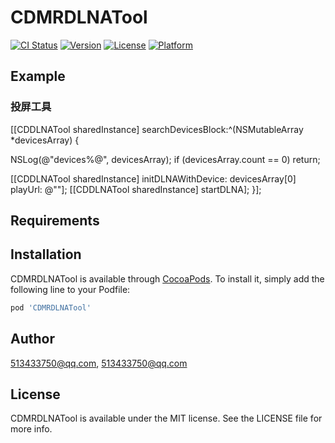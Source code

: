 # CDMRDLNATool

[![CI Status](https://img.shields.io/travis/513433750@qq.com/CDMRDLNATool.svg?style=flat)](https://travis-ci.org/513433750@qq.com/CDMRDLNATool)
[![Version](https://img.shields.io/cocoapods/v/CDMRDLNATool.svg?style=flat)](https://cocoapods.org/pods/CDMRDLNATool)
[![License](https://img.shields.io/cocoapods/l/CDMRDLNATool.svg?style=flat)](https://cocoapods.org/pods/CDMRDLNATool)
[![Platform](https://img.shields.io/cocoapods/p/CDMRDLNATool.svg?style=flat)](https://cocoapods.org/pods/CDMRDLNATool)

## Example

### 投屏工具
[[CDDLNATool sharedInstance] searchDevicesBlock:^(NSMutableArray *devicesArray) {

NSLog(@"devices%@", devicesArray);
if (devicesArray.count == 0) return;

[[CDDLNATool sharedInstance] initDLNAWithDevice: devicesArray[0] playUrl: @""];
[[CDDLNATool sharedInstance] startDLNA];
}];

## Requirements

## Installation

CDMRDLNATool is available through [CocoaPods](https://cocoapods.org). To install
it, simply add the following line to your Podfile:

```ruby
pod 'CDMRDLNATool'
```

## Author

513433750@qq.com, 513433750@qq.com

## License

CDMRDLNATool is available under the MIT license. See the LICENSE file for more info.

